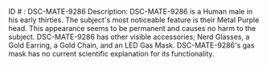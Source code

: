 ID # : DSC-MATE-9286
Description: DSC-MATE-9286 is a Human male in his early thirties. The subject's most noticeable feature is their Metal Purple head. This appearance seems to be permanent and causes no harm to the subject. DSC-MATE-9286 has other visible accessories; Nerd Glasses, a Gold Earring, a Gold Chain, and an LED Gas Mask. DSC-MATE-9286's gas mask has no current scientific explanation for its functionality.